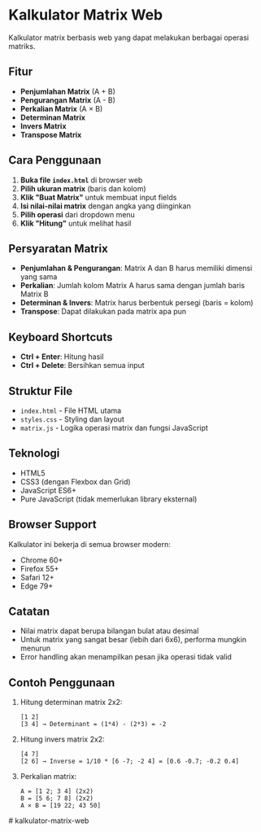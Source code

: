 # Kalkulator Matrix Web

Kalkulator matrix berbasis web yang dapat melakukan berbagai operasi matriks.

## Fitur

- **Penjumlahan Matrix** (A + B)
- **Pengurangan Matrix** (A - B)
- **Perkalian Matrix** (A × B)
- **Determinan Matrix**
- **Invers Matrix**
- **Transpose Matrix**

## Cara Penggunaan

1. **Buka file `index.html`** di browser web
2. **Pilih ukuran matrix** (baris dan kolom)
3. **Klik "Buat Matrix"** untuk membuat input fields
4. **Isi nilai-nilai matrix** dengan angka yang diinginkan
5. **Pilih operasi** dari dropdown menu
6. **Klik "Hitung"** untuk melihat hasil

## Persyaratan Matrix

- **Penjumlahan & Pengurangan**: Matrix A dan B harus memiliki dimensi yang sama
- **Perkalian**: Jumlah kolom Matrix A harus sama dengan jumlah baris Matrix B
- **Determinan & Invers**: Matrix harus berbentuk persegi (baris = kolom)
- **Transpose**: Dapat dilakukan pada matrix apa pun

## Keyboard Shortcuts

- **Ctrl + Enter**: Hitung hasil
- **Ctrl + Delete**: Bersihkan semua input

## Struktur File

- `index.html` - File HTML utama
- `styles.css` - Styling dan layout
- `matrix.js` - Logika operasi matrix dan fungsi JavaScript

## Teknologi

- HTML5
- CSS3 (dengan Flexbox dan Grid)
- JavaScript ES6+
- Pure JavaScript (tidak memerlukan library eksternal)

## Browser Support

Kalkulator ini bekerja di semua browser modern:
- Chrome 60+
- Firefox 55+
- Safari 12+
- Edge 79+

## Catatan

- Nilai matrix dapat berupa bilangan bulat atau desimal
- Untuk matrix yang sangat besar (lebih dari 6x6), performa mungkin menurun
- Error handling akan menampilkan pesan jika operasi tidak valid

## Contoh Penggunaan

1. Hitung determinan matrix 2x2:
   ```
   [1 2]
   [3 4] → Determinant = (1*4) - (2*3) = -2
   ```

2. Hitung invers matrix 2x2:
   ```
   [4 7]
   [2 6] → Inverse = 1/10 * [6 -7; -2 4] = [0.6 -0.7; -0.2 0.4]
   ```

3. Perkalian matrix:
   ```
   A = [1 2; 3 4] (2x2)
   B = [5 6; 7 8] (2x2)
   A × B = [19 22; 43 50]
#   k a l k u l a t o r - m a t r i x - w e b  
 